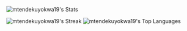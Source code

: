 
![mtendekuyokwa19's Stats](https://github-readme-stats.vercel.app/api?username=mtendekuyokwa19&theme=gruvbox&show_icons=true&hide_border=true&count_private=true)

![mtendekuyokwa19's Streak](https://github-readme-streak-stats.herokuapp.com/?user=mtendekuyokwa19&theme=gruvbox&hide_border=true)
![mtendekuyokwa19's Top Languages](https://github-readme-stats.vercel.app/api/top-langs/?username=mtendekuyokwa19&theme=gruvbox&show_icons=true&hide_border=true&layout=compact)
